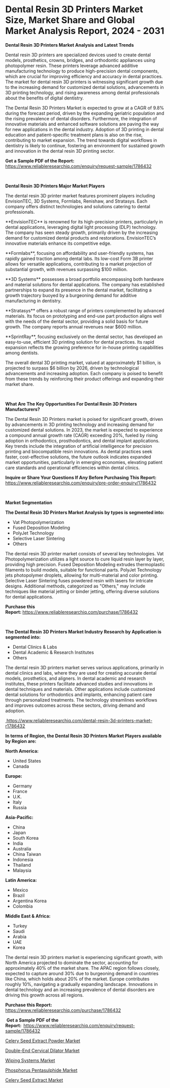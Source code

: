 <p><h1>Dental Resin 3D Printers Market Size, Market Share and Global Market Analysis Report, 2024 - 2031</h1></p><p><strong>Dental Resin 3D Printers Market Analysis and Latest Trends</strong></p>
<p><p>Dental resin 3D printers are specialized devices used to create dental models, prosthetics, crowns, bridges, and orthodontic appliances using photopolymer resin. These printers leverage advanced additive manufacturing technology to produce high-precision dental components, which are crucial for improving efficiency and accuracy in dental practices. The market for dental resin 3D printers is witnessing significant growth due to the increasing demand for customized dental solutions, advancements in 3D printing technology, and rising awareness among dental professionals about the benefits of digital dentistry.</p><p>The Dental Resin 3D Printers Market is expected to grow at a CAGR of 9.8% during the forecast period, driven by the expanding geriatric population and the rising prevalence of dental disorders. Furthermore, the integration of innovative materials and enhanced software solutions are paving the way for new applications in the dental industry. Adoption of 3D printing in dental education and patient-specific treatment plans is also on the rise, contributing to market expansion. The trend towards digital workflows in dentistry is likely to continue, fostering an environment for sustained growth and innovation in the dental resin 3D printing sector.</p></p>
<p><strong>Get a Sample PDF of the Report:&nbsp;</strong> <a href="https://www.reliableresearchiq.com/enquiry/request-sample/1786432?utm_campaign=103&utm_medium=2&utm_source=Github&utm_content=ia&utm_term=19122024&utm_id=dental-resin-3d-printers">https://www.reliableresearchiq.com/enquiry/request-sample/1786432</a></p>
<p>&nbsp;</p>
<p><strong>Dental Resin 3D Printers Major Market Players</strong></p>
<p><p>The dental resin 3D printer market features prominent players including EnvisionTEC, 3D Systems, Formlabs, Renishaw, and Stratasys. Each company offers distinct technologies and solutions catering to dental professionals.</p><p>**EnvisionTEC** is renowned for its high-precision printers, particularly in dental applications, leveraging digital light processing (DLP) technology. The company has seen steady growth, primarily driven by the increasing demand for customized dental products and restorations. EnvisionTEC’s innovative materials enhance its competitive edge.</p><p>**Formlabs**, focusing on affordability and user-friendly systems, has rapidly gained traction among dental labs. Its low-cost Form 3B printer allows for versatile applications, contributing to a market projection of substantial growth, with revenues surpassing $100 million.</p><p>**3D Systems** possesses a broad portfolio encompassing both hardware and material solutions for dental applications. The company has established partnerships to expand its presence in the dental market, facilitating a growth trajectory buoyed by a burgeoning demand for additive manufacturing in dentistry.</p><p>**Stratasys** offers a robust range of printers complemented by advanced materials. Its focus on prototyping and end-use part production aligns well with the needs of the dental sector, providing a solid basis for future growth. The company reports annual revenues near $600 million.</p><p>**SprintRay**, focusing exclusively on the dental sector, has developed an easy-to-use, efficient 3D printing solution for dental practices. Its rapid expansion reflects the growing preference for in-house printing capabilities among dentists.</p><p>The overall dental 3D printing market, valued at approximately $1 billion, is projected to surpass $6 billion by 2026, driven by technological advancements and increasing adoption. Each company is poised to benefit from these trends by reinforcing their product offerings and expanding their market share.</p></p>
<p>&nbsp;</p>
<p><strong>What Are The Key Opportunities For Dental Resin 3D Printers Manufacturers?</strong></p>
<p><p>The Dental Resin 3D Printers market is poised for significant growth, driven by advancements in 3D printing technology and increasing demand for customized dental solutions. In 2023, the market is expected to experience a compound annual growth rate (CAGR) exceeding 20%, fueled by rising adoption in orthodontics, prosthodontics, and dental implant applications. Key trends include the integration of artificial intelligence for precision printing and biocompatible resin innovations. As dental practices seek faster, cost-effective solutions, the future outlook indicates expanded market opportunities, particularly in emerging economies, elevating patient care standards and operational efficiencies within dental clinics.</p></p>
<p><strong>Inquire or Share Your Questions If Any Before Purchasing This Report:</strong> <a href="https://www.reliableresearchiq.com/enquiry/pre-order-enquiry/1786432?utm_campaign=103&utm_medium=2&utm_source=Github&utm_content=ia&utm_term=19122024&utm_id=dental-resin-3d-printers">https://www.reliableresearchiq.com/enquiry/pre-order-enquiry/1786432</a></p>
<p>&nbsp;</p>
<p><strong>Market Segmentation</strong></p>
<p><strong>The Dental Resin 3D Printers Market Analysis by types is segmented into:</strong></p>
<p><ul><li>Vat Photopolymerization</li><li>Fused Deposition Modeling</li><li>PolyJet Technology</li><li>Selective Laser Sintering</li><li>Others</li></ul></p>
<p><p>The dental resin 3D printer market consists of several key technologies. Vat Photopolymerization utilizes a light source to cure liquid resin layer by layer, providing high precision. Fused Deposition Modeling extrudes thermoplastic filaments to build models, suitable for functional parts. PolyJet Technology jets photopolymer droplets, allowing for multi-material and color printing. Selective Laser Sintering fuses powdered resin with lasers for intricate designs. Additional methods, categorized as "Others," may include techniques like material jetting or binder jetting, offering diverse solutions for dental applications.</p></p>
<p><strong>Purchase this Report:&nbsp;</strong><a href="https://www.reliableresearchiq.com/purchase/1786432?utm_campaign=103&utm_medium=2&utm_source=Github&utm_content=ia&utm_term=19122024&utm_id=dental-resin-3d-printers">https://www.reliableresearchiq.com/purchase/1786432</a></p>
<p>&nbsp;</p>
<p><strong>The Dental Resin 3D Printers Market Industry Research by Application is segmented into:</strong></p>
<p><ul><li>Dental Clinics & Labs</li><li>Dental Academic & Research Institutes</li><li>Others</li></ul></p>
<p><p>The dental resin 3D printers market serves various applications, primarily in dental clinics and labs, where they are used for creating accurate dental models, prosthetics, and aligners. In dental academic and research institutes, these printers facilitate advanced studies and innovations in dental techniques and materials. Other applications include customized dental solutions for orthodontics and implants, enhancing patient care through personalized treatments. The technology streamlines workflows and improves outcomes across these sectors, driving demand and adoption.</p></p>
<p><a href="https://www.reliableresearchiq.com/dental-resin-3d-printers-market-r1786432?utm_campaign=103&utm_medium=2&utm_source=Github&utm_content=ia&utm_term=19122024&utm_id=dental-resin-3d-printers">&nbsp;https://www.reliableresearchiq.com/dental-resin-3d-printers-market-r1786432</a></p>
<p><strong>In terms of Region, the Dental Resin 3D Printers Market Players available by Region are:</strong></p>
<p>
    <p> <strong> North America: </strong>
        <ul>
            <li>United States</li>
            <li>Canada</li>
        </ul>
        </p> 
    <p> <strong> Europe: </strong>
        <ul>
            <li>Germany</li>
            <li>France</li>
            <li>U.K.</li>
            <li>Italy</li>
            <li>Russia</li>
        </ul>
        </p> 
    <p> <strong> Asia-Pacific: </strong>
        <ul>
            <li>China</li>
            <li>Japan</li>
            <li>South Korea</li>
            <li>India</li>
            <li>Australia</li>
            <li>China Taiwan</li>
            <li>Indonesia</li>
            <li>Thailand</li>
            <li>Malaysia</li>
        </ul>
        </p> 
    <p> <strong> Latin America: </strong>
        <ul>
            <li>Mexico</li>
            <li>Brazil</li>
            <li>Argentina Korea</li>
            <li>Colombia</li>
        </ul>
        </p> 
    <p> <strong> Middle East & Africa: </strong>
        <ul>
            <li>Turkey</li>
            <li>Saudi</li>
            <li>Arabia</li>
            <li>UAE</li>
            <li>Korea</li>
        </ul>
    </p>
    </p>
<p><p>The dental resin 3D printers market is experiencing significant growth, with North America projected to dominate the sector, accounting for approximately 40% of the market share. The APAC region follows closely, expected to capture around 30% due to burgeoning demand in countries like China, which holds about 20% of the market. Europe contributes roughly 10%, navigating a gradually expanding landscape. Innovations in dental technology and an increasing prevalence of dental disorders are driving this growth across all regions.</p></p>
<p><strong>Purchase this Report: </strong><a href="https://www.reliableresearchiq.com/purchase/1786432?utm_campaign=103&utm_medium=2&utm_source=Github&utm_content=ia&utm_term=19122024&utm_id=dental-resin-3d-printers">https://www.reliableresearchiq.com/purchase/1786432</a></p>
<p>&nbsp;<strong>Get a Sample PDF of the Report:&nbsp;&nbsp;</strong><a href="https://www.reliableresearchiq.com/enquiry/request-sample/1786432?utm_campaign=103&utm_medium=2&utm_source=Github&utm_content=ia&utm_term=19122024&utm_id=dental-resin-3d-printers">https://www.reliableresearchiq.com/enquiry/request-sample/1786432</a></p>
<p><strong></strong></p>
<p><p><a href="https://www.linkedin.com/pulse/c-glance-reports-anmec?utm_campaign=103&utm_medium=2&utm_source=Github&utm_content=ia&utm_term=19122024&utm_id=dental-resin-3d-printers">Celery Seed Extract Powder Market</a></p><p><a href="https://github.com/ilonaenterline65/Market-Research-Report-List-1/blob/main/double-end-cervical-dilator-market.md?utm_campaign=103&utm_medium=2&utm_source=Github&utm_content=ia&utm_term=19122024&utm_id=dental-resin-3d-printers">Double-End Cervical Dilator Market</a></p><p><a href="https://www.linkedin.com/pulse/wiping-systems-market-forecasting-share-size-revenue-projected-4bgvf?utm_campaign=103&utm_medium=2&utm_source=Github&utm_content=ia&utm_term=19122024&utm_id=dental-resin-3d-printers">Wiping Systems Market</a></p><p><a href="https://www.linkedin.com/pulse/p-factrackr-ho6he?utm_campaign=103&utm_medium=2&utm_source=Github&utm_content=ia&utm_term=19122024&utm_id=dental-resin-3d-printers">Phosphorus Pentasulphide Market</a></p><p><a href="https://www.linkedin.com/pulse/p-factrackr-ho6he?utm_campaign=103&utm_medium=2&utm_source=Github&utm_content=ia&utm_term=19122024&utm_id=dental-resin-3d-printers">Celery Seed Extract Market</a></p></p>
